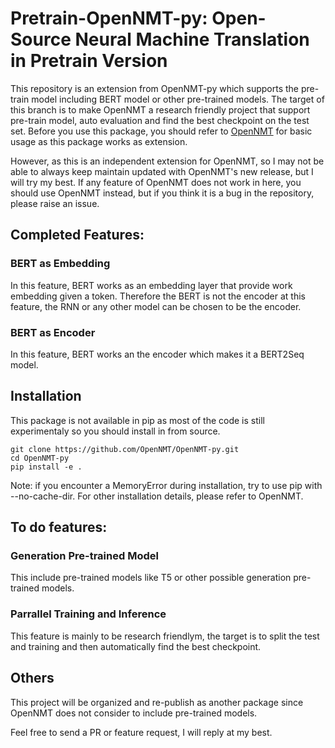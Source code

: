 # Pretrain-OpenNMT-py: Open-Source Neural Machine Translation in Pretrain Version

This repository is an extension from OpenNMT-py which supports the pre-train model including BERT model or other pre-trained models. The target of this branch is to make OpenNMT a research friendly project that support pre-train model, auto evaluation and find the best checkpoint on the test set.
Before you use this package, you should refer to [OpenNMT](https://github.com/OpenNMT/OpenNMT-py) for basic usage as this package works as extension. 

However, as this is an independent extension for OpenNMT, so I may not be able to always keep maintain updated with OpenNMT's new release, but I will try my best. If any  feature of OpenNMT does not work in here, you should use OpenNMT instead, but if you think it is a bug in the repository, please raise an issue.
## Completed Features:
### BERT as Embedding
In this feature, BERT works as an embedding layer that provide work embedding given a token. Therefore the BERT is not the encoder at this feature, the RNN or any other model can be chosen to be the encoder.
### BERT as Encoder
In this feature, BERT works an the encoder which makes it a BERT2Seq model.
## 

## Installation
This package is not available in pip as most of the code is still experimentaly so you should install in from source.
```
git clone https://github.com/OpenNMT/OpenNMT-py.git
cd OpenNMT-py
pip install -e .
```
Note: if you encounter a MemoryError during installation, try to use pip with --no-cache-dir. For other installation details, please refer to OpenNMT.

## To do features:
### Generation Pre-trained Model 
This include pre-trained models like T5 or other possible generation pre-trained models.
### Parrallel Training and Inference
This feature is mainly to be research friendlym, the target is to split the test and training and then automatically find the best checkpoint.
## Others
This project will be organized and re-publish as another package since OpenNMT does not consider to include pre-trained models.

Feel free to send a PR or feature request, I will reply at my best.
